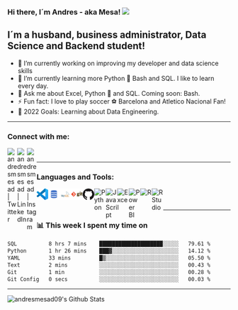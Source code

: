 ### Hi there, I´m Andres - aka Mesa!  <img src="https://media.giphy.com/media/hvRJCLFzcasrR4ia7z/giphy.gif" width="25px">

## I´m a husband, business administrator, Data Science and Backend student! 

- 🔭 I’m currently working on improving my developer and data science skills
- 🌱 I’m currently learning more Python 🐍  Bash and SQL. I like to learn every day.  
- 💬 Ask me about Excel, Python 🐍 and SQL. Coming soon: Bash. 
- ⚡ Fun fact: I love to play soccer ⚽ Barcelona and Atletico Nacional Fan!
- 🥅 2022 Goals: Learning about Data Engineering.

---

### Connect with me:


[<img align="left" alt="andresmesad | Twitter" width="22px" src="https://cdn.jsdelivr.net/npm/simple-icons@v3/icons/twitter.svg" />][twitter]
[<img align="left" alt="andresmesad | LinkedIn" width="22px" src="https://cdn.jsdelivr.net/npm/simple-icons@v3/icons/linkedin.svg" />][linkedin]
[<img align="left" alt="andresmesad | Instagram" width="22px" src="https://cdn.jsdelivr.net/npm/simple-icons@v3/icons/instagram.svg" />][instagram]

<br />

---

### Languages and Tools:

<img align="left" alt="Visual Studio Code" width="26px" src="https://raw.githubusercontent.com/github/explore/80688e429a7d4ef2fca1e82350fe8e3517d3494d/topics/visual-studio-code/visual-studio-code.png" />
<img align="left" alt="SQL" width="26px" src="https://raw.githubusercontent.com/github/explore/80688e429a7d4ef2fca1e82350fe8e3517d3494d/topics/sql/sql.png" />
<img align="left" alt="MySQL" width="26px" src="https://raw.githubusercontent.com/github/explore/80688e429a7d4ef2fca1e82350fe8e3517d3494d/topics/mysql/mysql.png" />
<img align="left" alt="Git" width="26px" src="https://raw.githubusercontent.com/github/explore/80688e429a7d4ef2fca1e82350fe8e3517d3494d/topics/git/git.png" />
<img align="left" alt="GitHub" width="26px" src="https://raw.githubusercontent.com/github/explore/78df643247d429f6cc873026c0622819ad797942/topics/github/github.png" />
<img align="left" alt="Python" width="26px" src="https://cdn.jsdelivr.net/npm/simple-icons@3.4.1/icons/python.svg" />
<img align="left" alt="JavaScript" width="26px" src="https://cdn.jsdelivr.net/npm/simple-icons@3.4.1/icons/javascript.svg" />
<img align="left" alt="Excel" width="26px" src="https://cdn.jsdelivr.net/npm/simple-icons@3.4.1/icons/microsoftexcel.svg" />
<img align="left" alt="Power BI" width="26px" src="https://cdn.jsdelivr.net/npm/simple-icons@3.4.1/icons/powerbi.svg" />
<img align="left" alt="R" width="26px" src="https://cdn.jsdelivr.net/npm/simple-icons@3.4.1/icons/r.svg" />
<img align="left" alt="R Studio" width="26px" src="https://cdn.jsdelivr.net/npm/simple-icons@3.4.1/icons/rstudio.svg" />



<br />
<br />

---

### 📊 This week I spent my time on

<!--START_SECTION:waka-->

```text
SQL          8 hrs 7 mins    ████████████████████░░░░░   79.61 %
Python       1 hr 26 mins    ███▓░░░░░░░░░░░░░░░░░░░░░   14.12 %
YAML         33 mins         █▒░░░░░░░░░░░░░░░░░░░░░░░   05.50 %
Text         2 mins          ░░░░░░░░░░░░░░░░░░░░░░░░░   00.43 %
Git          1 min           ░░░░░░░░░░░░░░░░░░░░░░░░░   00.28 %
Git Config   0 secs          ░░░░░░░░░░░░░░░░░░░░░░░░░   00.03 %
```

<!--END_SECTION:waka-->

---

<img align="left" alt="andresmesad09's Github Stats" src="https://github-readme-stats.codestackr.vercel.app/api?username=andresmesad09&show_icons=true&hide_border=true" />


[twitter]: https://twitter.com/andresmesad
[instagram]: https://instagram.com/andresmesad
[linkedin]: https://linkedin.com/in/andrés-felipe-mesa-david-15509510a/
